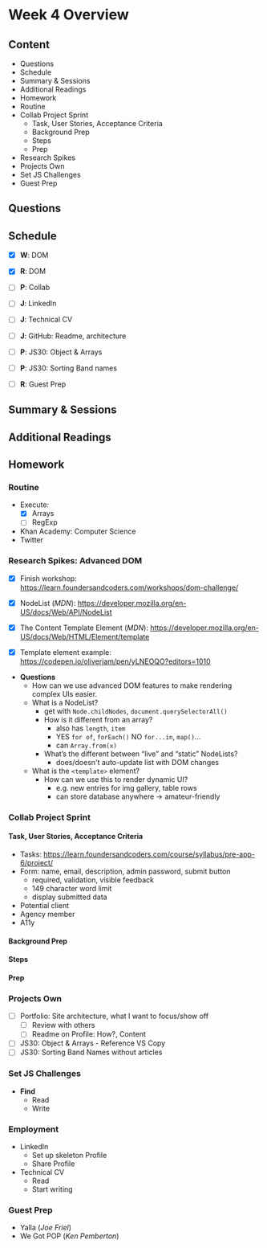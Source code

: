 # Week 4 Overview

## Content

- Questions
- Schedule
- Summary & Sessions
- Additional Readings
- Homework
- Routine
- Collab Project Sprint
  - Task, User Stories, Acceptance Criteria
  - Background Prep
  - Steps
  - Prep
- Research Spikes
- Projects Own
- Set JS Challenges
- Guest Prep

## Questions

## Schedule

- [x] **W**: DOM
- [x] **R**: DOM

- [ ] **P**: Collab

- [ ] **J**: LinkedIn
- [ ] **J**: Technical CV
- [ ] **J**: GitHub: Readme, architecture

- [ ] **P**: JS30: Object & Arrays
- [ ] **P**: JS30: Sorting Band names
- [ ] **R**: Guest Prep

## Summary & Sessions

## Additional Readings

## Homework

### Routine

- Execute:
  - [x] Arrays
  - [ ] RegExp
- Khan Academy: Computer Science
- Twitter

### Research Spikes: Advanced DOM

- [x] Finish workshop: <https://learn.foundersandcoders.com/workshops/dom-challenge/>

- [x] NodeList (_MDN_): <https://developer.mozilla.org/en-US/docs/Web/API/NodeList>
- [x] The Content Template Element (_MDN_): <https://developer.mozilla.org/en-US/docs/Web/HTML/Element/template>
- [x] Template element example: <https://codepen.io/oliverjam/pen/yLNEOQO?editors=1010>

- **Questions**
  - How can we use advanced DOM features to make rendering complex UIs easier.
  - What is a NodeList?
    - get with `Node.childNodes`, `document.querySelectorAll()`
    - How is it different from an array?
      - also has `length`, `item`
      - YES `for of`, `forEach()` NO `for...in`, `map()`...
      - can `Array.from(x)`
    - What’s the different between “live” and “static” NodeLists?
      - does/doesn't auto-update list with DOM changes
  - What is the `<template>` element?
    - How can we use this to render dynamic UI?
      - e.g. new entries for img gallery, table rows
      - can store database anywhere &rarr; amateur-friendly

### Collab Project Sprint

#### Task, User Stories, Acceptance Criteria

- Tasks: <https://learn.foundersandcoders.com/course/syllabus/pre-app-6/project/>
- Form: name, email, description, admin password, submit button
  - required, validation, visible feedback
  - 149 character word limit
  - display submitted data
- Potential client
- Agency member
- A11y

#### Background Prep

#### Steps

#### Prep

### Projects Own

- [ ] Portfolio: Site architecture, what I want to focus/show off
  - [ ] Review with others
  - [ ] Readme on Profile: How?, Content
- [ ] JS30: Object & Arrays - Reference VS Copy
- [ ] JS30: Sorting Band Names without articles

### Set JS Challenges

- **Find**
  - Read
  - Write

### Employment

- LinkedIn
  - Set up skeleton Profile
  - Share Profile
- Technical CV
  - Read
  - Start writing

### Guest Prep

- Yalla (_Joe Friel_)
- We Got POP (_Ken Pemberton_)
